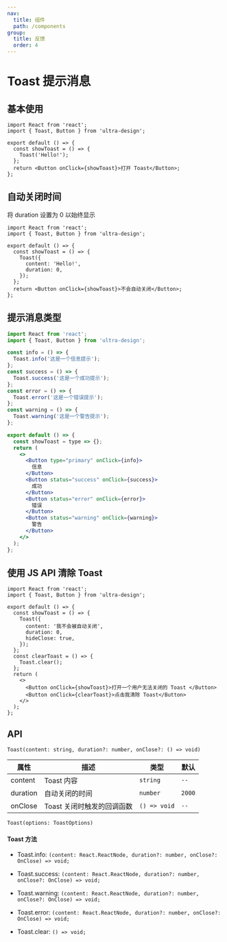 ```yaml
---
nav:
  title: 组件
  path: /components
group:
  title: 反馈
  order: 4
---
```


# Toast 提示消息

## 基本使用

```tsx
import React from 'react';
import { Toast, Button } from 'ultra-design';

export default () => {
  const showToast = () => {
    Toast('Hello!');
  };
  return <Button onClick={showToast}>打开 Toast</Button>;
};
```

## 自动关闭时间

将 duration 设置为 0 以始终显示

```tsx
import React from 'react';
import { Toast, Button } from 'ultra-design';

export default () => {
  const showToast = () => {
    Toast({
      content: 'Hello!',
      duration: 0,
    });
  };
  return <Button onClick={showToast}>不会自动关闭</Button>;
};
```

## 提示消息类型

```jsx
import React from 'react';
import { Toast, Button } from 'ultra-design';

const info = () => {
  Toast.info('这是一个信息提示');
};
const success = () => {
  Toast.success('这是一个成功提示');
};
const error = () => {
  Toast.error('这是一个错误提示');
};
const warning = () => {
  Toast.warning('这是一个警告提示');
};

export default () => {
  const showToast = type => {};
  return (
    <>
      <Button type="primary" onClick={info}>
        信息
      </Button>
      <Button status="success" onClick={success}>
        成功
      </Button>
      <Button status="error" onClick={error}>
        错误
      </Button>
      <Button status="warning" onClick={warning}>
        警告
      </Button>
    </>
  );
};
```

## 使用 JS API 清除 Toast

```tsx
import React from 'react';
import { Toast, Button } from 'ultra-design';

export default () => {
  const showToast = () => {
    Toast({
      content: '我不会被自动关闭',
      duration: 0,
      hideClose: true,
    });
  };
  const clearToast = () => {
    Toast.clear();
  };
  return (
    <>
      <Button onClick={showToast}>打开一个用户无法关闭的 Toast </Button>
      <Button onClick={clearToast}>点击我清除 Toast</Button>
    </>
  );
};
```

## API

`Toast(content: string, duration?: number, onClose?: () => void)`

| 属性     | 描述                       | 类型         | 默认   |
| -------- | -------------------------- | ------------ | ------ |
| content  | Toast 内容                 | `string`     | `--`   |
| duration | 自动关闭的时间             | `number`     | `2000` |
| onClose  | Toast 关闭时触发的回调函数 | `() => void` | `--`   |

`Toast(options: ToastOptions)`

<API src="toast.tsx" export="['ToastInternal']" hideTitle />

#### Toast 方法

- Toast.info: `(content: React.ReactNode, duration?: number, onClose?: OnClose) => void;`

- Toast.success: `(content: React.ReactNode, duration?: number, onClose?: OnClose) => void;`

- Toast.warning: `(content: React.ReactNode, duration?: number, onClose?: OnClose) => void;`

- Toast.error: `(content: React.ReactNode, duration?: number, onClose?: OnClose) => void;`

- Toast.clear: `() => void;`
